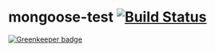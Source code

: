 # mongoose-test [![Build Status](https://travis-ci.org/FinalDes/mongoose-test.svg?branch=master)](https://travis-ci.org/FinalDes/mongoose-test)

[![Greenkeeper badge](https://badges.greenkeeper.io/FinalDes/mongoose-test.svg)](https://greenkeeper.io/)
